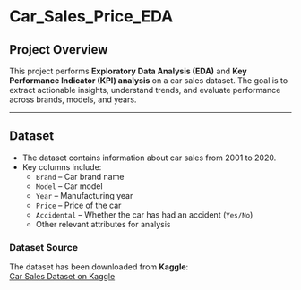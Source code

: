 # Car_Sales_Price_EDA

## Project Overview
This project performs **Exploratory Data Analysis (EDA)** and **Key Performance Indicator (KPI) analysis** on a car sales dataset. The goal is to extract actionable insights, understand trends, and evaluate performance across brands, models, and years.

---
## Dataset
- The dataset contains information about car sales from 2001 to 2020.
- Key columns include:
  - `Brand` – Car brand name
  - `Model` – Car model
  - `Year` – Manufacturing year
  - `Price` – Price of the car
  - `Accidental` – Whether the car has had an accident (`Yes/No`)
  - Other relevant attributes for analysis

### Dataset Source
The dataset has been downloaded from **Kaggle**:  
[Car Sales Dataset on Kaggle](https://www.kaggle.com/datasets)  
